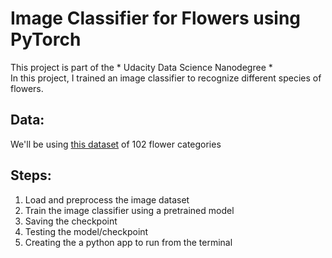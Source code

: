 # Image Classifier for Flowers using PyTorch

This project is part of the * Udacity Data Science Nanodegree * <br>
In this project, I trained an image classifier to recognize different species of flowers. 

## Data:
We'll be using [this dataset](http://www.robots.ox.ac.uk/~vgg/data/flowers/102/index.html) of 102 flower categories



## Steps:
1. Load and preprocess the image dataset
2. Train the image classifier using a pretrained model
3. Saving the checkpoint
4. Testing the model/checkpoint
5. Creating the a python app to run from the terminal
